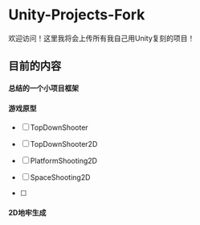 # Unity-Projects-Fork

欢迎访问！这里我将会上传所有我自己用Unity复刻的项目！

## 目前的内容

#### 总结的一个小项目框架

#### 游戏原型

- [ ] TopDownShooter

- [ ] TopDownShooter2D

- [ ] PlatformShooting2D

- [ ] SpaceShooting2D

- [ ] 

#### 2D地牢生成
